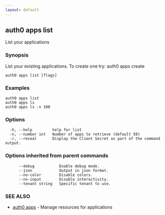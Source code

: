```yaml
---
layout: default
---
```

## auth0 apps list

List your applications

### Synopsis

List your existing applications. To create one try:
auth0 apps create

```
auth0 apps list [flags]
```

### Examples

```
auth0 apps list
auth0 apps ls
auth0 apps ls -n 100
```

### Options

```
  -h, --help         help for list
  -n, --number int   Number of apps to retrieve (default 50)
  -r, --reveal       Display the Client Secret as part of the command output.
```

### Options inherited from parent commands

```
      --debug           Enable debug mode.
      --json            Output in json format.
      --no-color        Disable colors.
      --no-input        Disable interactivity.
      --tenant string   Specific tenant to use.
```

### SEE ALSO

* [auth0 apps](auth0_apps.md)	 - Manage resources for applications

